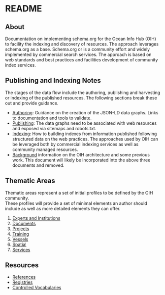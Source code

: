 # README

## About

Documentation on implementing schema.org for the Ocean Info Hub (OIH) to facility the indexing and discovery 
of resources.  The approach leverages schema.org as a base.  Schema.org or is a community effort and widely
implemented by commercial search services.  The approach is based on web standards and best practices and 
facilities development of community index services.  


## Publishing and Indexing Notes

The stages of the data flow include the authoring, publishing and harvesting or indexing of the published resources. The following sections break these out and provide guidance.

* [Authoring](./docs/authoring.md): Guidance on the creation of the JSON-LD data graphs.  Links to documentation
  and tools to validate.
* [Publishing](./docs/publishing.md):  The data graphs need to be associated with web resources and exposed
  via sitemaps and robots.txt.
* [Indexing](./docs/indexers.md): How to building indexes from information published following structured data on the web practices.  The approaches used by OIH can be leveraged both by commercial indexing services as well as community managed resources.
* [Background](./docs/background.md) information on the OIH architecture and some previous work.  This document will likely be incorporated into the above three documents and removed.

## Thematic Areas

Thematic areas represent a set of initial profiles to be defined by the OIH community.  
These profiles will provide a set of minimal elements an author should include as well as more detailed elements they can offer.

1. [Experts and Institutions](./thematics/expinst/README.md)
2. [Documents](./thematics/docs/README.md)
3. [Projects](./thematics/projects/README.md)
4. [Training](./thematics/training/README.md)
5. [Vessels](./thematics/vessels/README.md)
6. [Spatial](./thematics/spatial/README.md)
7. [Services](./thematics/services/README.md)

## Resources

* [References](./docs/references.md)
* [Registries](./docs/registries.md)
* [Controlled Vocabularies](./docs/vocabularies.md)
